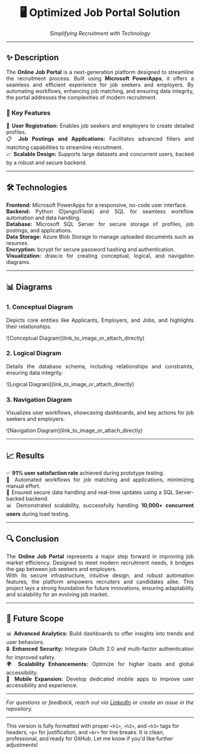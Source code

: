 <h1 align="center">🖥️ Optimized Job Portal Solution</h1>  
<p align="center"><i>Simplifying Recruitment with Technology</i></p>  

---

<h2>✨ Description</h2>  
<p align="justify">The <b>Online Job Portal</b> is a next-generation platform designed to streamline the recruitment process. Built using <b>Microsoft PowerApps</b>, it offers a seamless and efficient experience for job seekers and employers. By automating workflows, enhancing job matching, and ensuring data integrity, the portal addresses the complexities of modern recruitment.</p>  

<h3>🚀 Key Features</h3>  
<p align="justify">  
📝 <b>User Registration:</b> Enables job seekers and employers to create detailed profiles.<br>  
📋 <b>Job Postings and Applications:</b> Facilitates advanced filters and matching capabilities to streamline recruitment.<br>  
📈 <b>Scalable Design:</b> Supports large datasets and concurrent users, backed by a robust and secure backend.<br>  
</p>  

---

<h2>🛠️ Technologies</h2>  
<p align="justify">  
<b>Frontend:</b> Microsoft PowerApps for a responsive, no-code user interface.<br>  
<b>Backend:</b> Python (Django/Flask) and SQL for seamless workflow automation and data handling.<br>  
<b>Database:</b> Microsoft SQL Server for secure storage of profiles, job postings, and applications.<br>  
<b>Data Storage:</b> Azure Blob Storage to manage uploaded documents such as resumes.<br>  
<b>Encryption:</b> bcrypt for secure password hashing and authentication.<br>  
<b>Visualization:</b> draw.io for creating conceptual, logical, and navigation diagrams.<br>  
</p>  

---

<h2>📊 Diagrams</h2>  

<h3>1. Conceptual Diagram</h3>  
<p align="justify">Depicts core entities like Applicants, Employers, and Jobs, and highlights their relationships.</p>  
![Conceptual Diagram](link_to_image_or_attach_directly)  

<h3>2. Logical Diagram</h3>  
<p align="justify">Details the database schema, including relationships and constraints, ensuring data integrity.</p>  
![Logical Diagram](link_to_image_or_attach_directly)  

<h3>3. Navigation Diagram</h3>  
<p align="justify">Visualizes user workflows, showcasing dashboards, and key actions for job seekers and employers.</p>  
![Navigation Diagram](link_to_image_or_attach_directly)  

---

<h2>📈 Results</h2>  
<p align="justify">  
✅ <b>91% user satisfaction rate</b> achieved during prototype testing.<br>  
🤝 Automated workflows for job matching and applications, minimizing manual effort.<br>  
🔐 Ensured secure data handling and real-time updates using a SQL Server-backed backend.<br>  
📊 Demonstrated scalability, successfully handling <b>10,000+ concurrent users</b> during load testing.<br>  
</p>  

---

<h2>🔍 Conclusion</h2>  
<p align="justify">  
The <b>Online Job Portal</b> represents a major step forward in improving job market efficiency. Designed to meet modern recruitment needs, it bridges the gap between job seekers and employers.<br>  
With its secure infrastructure, intuitive design, and robust automation features, the platform empowers recruiters and candidates alike. This project lays a strong foundation for future innovations, ensuring adaptability and scalability for an evolving job market.<br>  
</p>  

---

<h2>🌟 Future Scope</h2>  
<p align="justify">  
📊 <b>Advanced Analytics:</b> Build dashboards to offer insights into trends and user behaviors.<br>  
🔒 <b>Enhanced Security:</b> Integrate OAuth 2.0 and multi-factor authentication for improved safety.<br>  
🌍 <b>Scalability Enhancements:</b> Optimize for higher loads and global accessibility.<br>  
📱 <b>Mobile Expansion:</b> Develop dedicated mobile apps to improve user accessibility and experience.<br>  
</p>  

---

<p align="justify"><i>For questions or feedback, reach out via <a href="#">LinkedIn</a> or create an issue in the repository.</i></p>  

---

This version is fully formatted with proper `<h1>`, `<h2>`, and `<h3>` tags for headers, `<p>` for justification, and `<br>` for line breaks. It is clean, professional, and ready for GitHub. Let me know if you'd like further adjustments!

